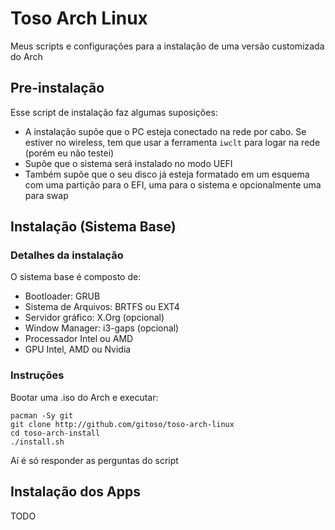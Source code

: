 # Toso Arch Linux
Meus scripts e configurações para a instalação de uma versão customizada do Arch

## Pre-instalação

Esse script de instalação faz algumas suposições:
* A instalação supõe que o PC esteja conectado na rede por cabo. Se estiver no wireless, tem que usar a ferramenta `iwclt` para logar na rede (porém eu não testei)
* Supõe que o sistema será instalado no modo UEFI
* Também supõe que o seu disco já esteja formatado em um esquema com uma partição para o EFI, uma para o sistema e opcionalmente uma para swap

## Instalação (Sistema Base)

### Detalhes da instalação

O sistema base é composto de:
* Bootloader: GRUB
* Sistema de Arquivos: BRTFS ou EXT4
* Servidor gráfico: X.Org (opcional)
* Window Manager: i3-gaps (opcional)
* Processador Intel ou AMD
* GPU Intel, AMD ou Nvidia

### Instruções
Bootar uma .iso do Arch e executar:

```
pacman -Sy git
git clone http://github.com/gitoso/toso-arch-linux
cd toso-arch-install
./install.sh
```

Aí é só responder as perguntas do script

## Instalação dos Apps
TODO